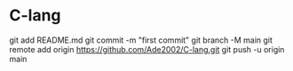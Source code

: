 # C-lang
git add README.md
git commit -m "first commit"
git branch -M main
git remote add origin https://github.com/Ade2002/C-lang.git
git push -u origin main